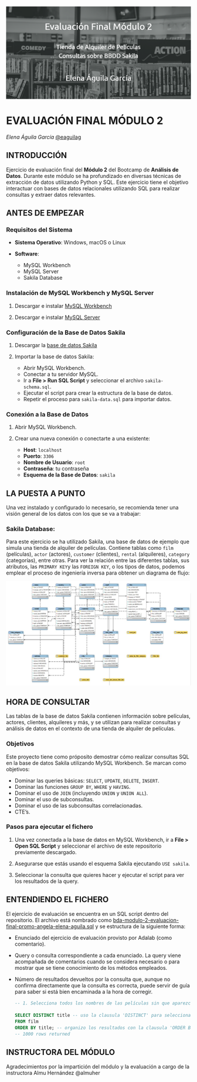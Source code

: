 ![Cabecera. Evaluacion Final Modulo 2. Elena Águila Garcia](https://github.com/eaguilag/testing-git/blob/main/assets/elena-aguila-cabecera-evaluacion-modulo-2.png)
# EVALUACIÓN FINAL MÓDULO 2
*Elena Águila García* [@eaguilag](https://github.com/eaguilag)

## INTRODUCCIÓN

Ejercicio de evaluación final del **Módulo 2** del Bootcamp de **Análisis de Datos**. Durante este módulo se ha profundizado en diversas técnicas de extracción de datos utilizando Python y SQL. Este ejercicio tiene el objetivo interactuar con bases de datos relacionales utilizando SQL para realizar consultas y extraer datos relevantes.

## ANTES DE EMPEZAR

### Requisitos del Sistema

- **Sistema Operativo**: Windows, macOS o Linux

- **Software**:
  - MySQL Workbench
  - MySQL Server
  - Sakila Database

###  Instalación de MySQL Workbench y MySQL Server

1. Descargar e instalar [MySQL Workbench](https://dev.mysql.com/downloads/workbench/)

2. Descargar e instalar [MySQL Server](https://dev.mysql.com/downloads/mysql/)

### Configuración de la Base de Datos Sakila

1. Descargar la [base de datos Sakila](https://dev.mysql.com/doc/sakila/en/)

2. Importar la base de datos Sakila:
   - Abrir MySQL Workbench.
   - Conectar a tu servidor MySQL.
   - Ir a **File > Run SQL Script** y seleccionar el archivo `sakila-schema.sql`.
   - Ejecutar el script para crear la estructura de la base de datos.
   - Repetir el proceso para `sakila-data.sql` para importar datos.

### Conexión a la Base de Datos

1. Abrir MySQL Workbench.

2. Crear una nueva conexión o conectarte a una existente:
   - **Host**: `localhost`
   - **Puerto**: `3306`
   - **Nombre de Usuario**: `root`
   - **Contraseña**: tu contraseña
   - **Esquema de la Base de Datos**: `sakila`

## LA PUESTA A PUNTO

Una vez instalado y configurado lo necesario, se recomienda tener una visión general de los datos con los que se va a trabajar:

### Sakila Database:

Para este ejercicio se ha utilizado Sakila, una base de datos de ejemplo que simula una tienda de alquiler de películas. Contiene tablas como `film` (películas), `actor` (actores), `customer` (clientes), `rental` (alquileres), `category` (categorías), entre otras. Para ver la relación entre las diferentes tablas, sus atributos, las `PRIMARY KEY`y las `FOREIGN KEY`, o los tipos de datos, podemos emplear el proceso de ingeniería inversa para obtener un diagrama de flujo:

![Diagrama de BBDD Sakila](https://github.com/eaguilag/testing-git/blob/main/assets/diagrama-sakila.JPG)

## HORA DE CONSULTAR

Las tablas de la base de datos Sakila contienen información sobre películas, actores, clientes, alquileres y más, y se utilizan para realizar consultas y análisis de datos en el contexto de una tienda de alquiler de películas.

### Objetivos

Este proyecto tiene como próposito demostrar cómo realizar consultas SQL en la base de datos Sakila utilizando MySQL Workbench. Se marcan como objetivos:

- Dominar las queries básicas: `SELECT`, `UPDATE`, `DELETE`, `INSERT`.
- Dominar las funciones `GROUP BY`, `WHERE` y `HAVING`.
- Dominar el uso de `JOIN` (incluyendo `UNION` y `UNION ALL`).
- Dominar el uso de subconsultas.
- Dominar el uso de las subconsultas correlacionadas.
- CTE’s.

### Pasos para ejecutar el fichero

1. Una vez conectada a la base de datos en MySQL Workbench, ir a **File > Open SQL Script** y seleccionar el archivo de este repositorio previamente descargado.

2. Asegurarse que estás usando el esquema Sakila ejecutando `USE sakila`.

3. Seleccionar la consulta que quieres hacer y ejecutar el script para ver los resultados de la query.

## ENTENDIENDO EL FICHERO

El ejercicio de evaluación se encuentra en un SQL script dentro del repositorio. El archivo está nombrado como [bda-modulo-2-evaluacion-final-promo-angela-elena-aguila.sql](https://github.com/Adalab/bda-modulo-2-evaluacion-final-eaguilag/blob/main/bda-modulo-2-evaluacion-final-promo-angela-elena-aguila.sql) y se estructura de la siguiente forma:

- Enunciado del ejercicio de evaluación provisto por Adalab (como comentario).

- Query o consulta correspondiente a cada enunciado. La query viene acompañada de comentarios cuando se considera necesario o para mostrar que se tiene conocimiento de los métodos empleados.

- Número de resultados devueltos por la consulta que, aunque no confirma directamente que la consulta es correcta, puede servir de guía para saber si está bien encaminada a la hora de corregir.

    ```sql
    -- 1. Selecciona todos los nombres de las películas sin que aparezcan duplicados.

    SELECT DISTINCT title -- uso la clausula 'DISTINCT' para seleccionar varoles unicos
    FROM film
    ORDER BY title; -- organizo los resultados con la clausula 'ORDER BY' para visualizar los datos de manera efectiva
    -- 1000 rows returned
    ```

## INSTRUCTORA DEL MÓDULO

Agradecimientos por la impartición del módulo y la evaluación a cargo de la instructora Almu Hernández @almuher